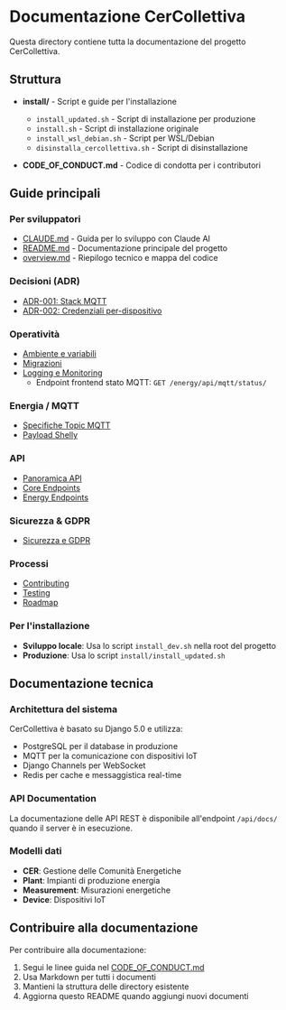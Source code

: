 # Documentazione CerCollettiva

Questa directory contiene tutta la documentazione del progetto CerCollettiva.

## Struttura

- **install/** - Script e guide per l'installazione
  - `install_updated.sh` - Script di installazione per produzione
  - `install.sh` - Script di installazione originale
  - `install_wsl_debian.sh` - Script per WSL/Debian
  - `disinstalla_cercollettiva.sh` - Script di disinstallazione

- **CODE_OF_CONDUCT.md** - Codice di condotta per i contributori

## Guide principali

### Per sviluppatori
- [CLAUDE.md](../CLAUDE.md) - Guida per lo sviluppo con Claude AI
- [README.md](../README.md) - Documentazione principale del progetto
- [overview.md](overview.md) - Riepilogo tecnico e mappa del codice

### Decisioni (ADR)
- [ADR-001: Stack MQTT](decisions/ADR-001-mqtt-stack.md)
- [ADR-002: Credenziali per-dispositivo](decisions/ADR-002-credentials-per-device.md)

### Operatività
- [Ambiente e variabili](operations/environment.md)
- [Migrazioni](operations/migrations.md)
- [Logging e Monitoring](operations/logging-monitoring.md)
  - Endpoint frontend stato MQTT: `GET /energy/api/mqtt/status/`

### Energia / MQTT
- [Specifiche Topic MQTT](../docs/energy/mqtt-topics.md)
- [Payload Shelly](../docs/energy/payloads-shelly.md)

### API
- [Panoramica API](api/index.md)
- [Core Endpoints](api/endpoints-core.md)
- [Energy Endpoints](api/endpoints-energy.md)

### Sicurezza & GDPR
- [Sicurezza e GDPR](security-gdpr.md)

### Processi
- [Contributing](contributing.md)
- [Testing](testing.md)
- [Roadmap](roadmap.md)

### Per l'installazione
- **Sviluppo locale**: Usa lo script `install_dev.sh` nella root del progetto
- **Produzione**: Usa lo script `install/install_updated.sh`

## Documentazione tecnica

### Architettura del sistema
CerCollettiva è basato su Django 5.0 e utilizza:
- PostgreSQL per il database in produzione
- MQTT per la comunicazione con dispositivi IoT
- Django Channels per WebSocket
- Redis per cache e messaggistica real-time

### API Documentation
La documentazione delle API REST è disponibile all'endpoint `/api/docs/` quando il server è in esecuzione.

### Modelli dati
- **CER**: Gestione delle Comunità Energetiche
- **Plant**: Impianti di produzione energia
- **Measurement**: Misurazioni energetiche
- **Device**: Dispositivi IoT

## Contribuire alla documentazione

Per contribuire alla documentazione:
1. Segui le linee guida nel [CODE_OF_CONDUCT.md](CODE_OF_CONDUCT.md)
2. Usa Markdown per tutti i documenti
3. Mantieni la struttura delle directory esistente
4. Aggiorna questo README quando aggiungi nuovi documenti
